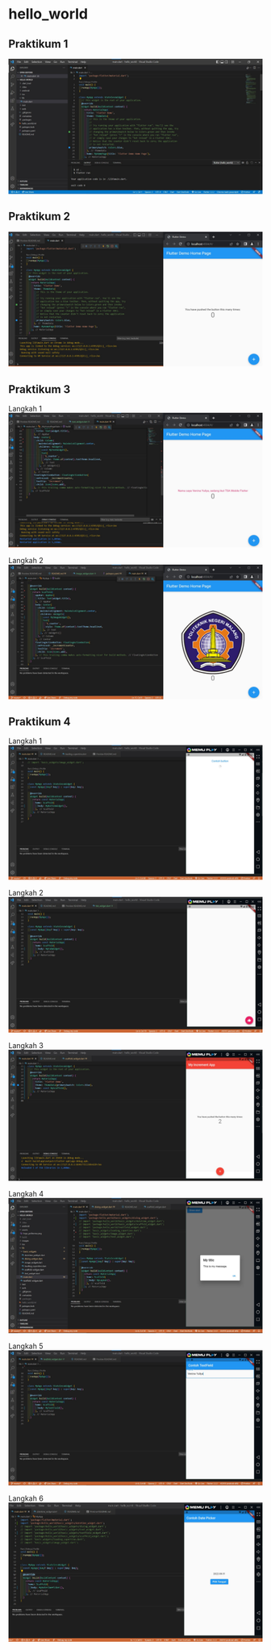 # hello_world

## Praktikum 1

![praktikum 1](images/01.jpg)

## Praktikum 2

![praktikum 2](images/02.jpg)

## Praktikum 3

Langkah 1
![praktikum 3](images/3.1.jpg)

Langkah 2
![praktikum 3](images/3.2.jpg)

## Praktikum 4

Langkah 1
![praktikum 4](images/4.1.jpg)

Langkah 2
![praktikum 4](images/4.2.jpg)

Langkah 3
![praktikum 4](images/4.3.jpg)

Langkah 4
![praktikum 4](images/4.4.jpg)

Langkah 5
![praktikum 4](images/4.5.jpg)

Langkah 6
![praktikum 4](images/4.6.jpg)
